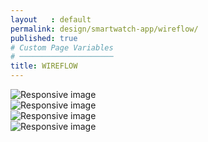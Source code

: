 ```yaml
---
layout   : default
permalink: design/smartwatch-app/wireflow/
published: true
# Custom Page Variables
# ─────────────────────
title: WIREFLOW
---
```


<div>
    <img src="{{ site.baseurl }}/assets/img/BeaconWF.jpg" class="WF" alt="Responsive image">
</div>
<div>
    <img src="{{ site.baseurl }}/assets/img/NavigatieWF.png" class="WF" alt="Responsive image">
</div>
<div>
    <img src="{{ site.baseurl }}/assets/img/FavorietenWF.jpg" class="WF" alt="Responsive image">
</div>
<div>
    <img src="{{ site.baseurl }}/assets/img/AfspeellijstWF.jpg" class="WF" alt="Responsive image">
</div>
